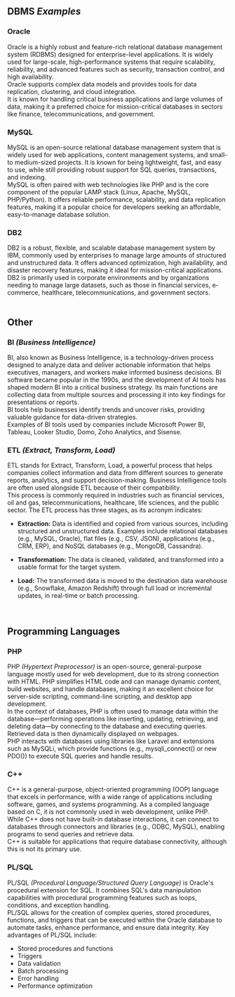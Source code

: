 ## **DBMS _Examples_**

### **Oracle**

Oracle is a highly robust and feature-rich relational database management system (RDBMS) designed for enterprise-level applications. It is widely used for large-scale, high-performance systems that require scalability, reliability, and advanced features such as security, transaction control, and high availability.<br /> Oracle supports complex data models and provides tools for data replication, clustering, and cloud integration.<br /> It is known for handling critical business applications and large volumes of data, making it a preferred choice for mission-critical databases in sectors like finance, telecommunications, and government. 

### **MySQL**

MySQL is an open-source relational database management system that is widely used for web applications, content management systems, and small- to medium-sized projects. It is known for being lightweight, fast, and easy to use, while still providing robust support for SQL queries, transactions, and indexing.<br /> MySQL is often paired with web technologies like PHP and is the core component of the popular LAMP stack (Linux, Apache, MySQL, PHP/Python). It offers reliable performance, scalability, and data replication features, making it a popular choice for developers seeking an affordable, easy-to-manage database solution.

### **DB2**

DB2 is a robust, flexible, and scalable database management system by IBM, commonly used by enterprises to manage large amounts of structured and unstructured data. It offers advanced optimization, high availability, and disaster recovery features, making it ideal for mission-critical applications.<br /> DB2 is primarily used in corporate environments and by organizations needing to manage large datasets, such as those in financial services, e-commerce, healthcare, telecommunications, and government sectors.
<br />
<br />
## **Other**

### **BI _(Business Intelligence)_**

BI, also known as Business Intelligence, is a technology-driven process designed to analyze data and deliver actionable information that helps executives, managers, and workers make informed business decisions. BI software became popular in the 1990s, and the development of AI tools has shaped modern BI into a critical business strategy. Its main functions are collecting data from multiple sources and processing it into key findings for presentations or reports.<br /> BI tools help businesses identify trends and uncover risks, providing valuable guidance for data-driven strategies.<br /> Examples of BI tools used by companies include Microsoft Power BI, Tableau, Looker Studio, Domo, Zoho Analytics, and Sisense.

### **ETL _(Extract, Transform, Load)_**

ETL stands for Extract, Transform, Load, a powerful process that helps companies collect information and data from different sources to generate reports, analytics, and support decision-making. Business Intelligence tools are often used alongside ETL because of their compatibility.<br /> This process is commonly required in industries such as financial services, oil and gas, telecommunications, healthcare, life sciences, and the public sector.
The ETL process has three stages, as its acronym indicates:

- **Extraction:** Data is identified and copied from various sources, including structured and unstructured data. Examples include relational databases (e.g., MySQL, Oracle), flat files (e.g., CSV, JSON), applications (e.g., CRM, ERP), and NoSQL databases (e.g., MongoDB, Cassandra).

- **Transformation:** The data is cleaned, validated, and transformed into a usable format for the target system.

- **Load:** The transformed data is moved to the destination data warehouse (e.g., Snowflake, Amazon Redshift) through full load or incremental updates, in real-time or batch processing.
<br />

## **Programming Languages**

### **PHP**

PHP _(Hypertext Preprocessor)_ is an open-source, general-purpose language mostly used for web development, due to its strong connection with HTML. PHP simplifies HTML code and can manage dynamic content, build websites, and handle databases, making it an excellent choice for server-side scripting, command-line scripting, and desktop app development. <br />In the context of databases, PHP is often used to manage data within the database—performing operations like inserting, updating, retrieving, and deleting data—by connecting to the database and executing queries. Retrieved data is then dynamically displayed on webpages.<br /> PHP interacts with databases using libraries like Laravel and extensions such as MySQLi, which provide functions (e.g., mysqli_connect() or new PDO()) to execute SQL queries and handle results.

### **C++**

C++ is a general-purpose, object-oriented programming (OOP) language that excels in performance, with a wide range of applications including software, games, and systems programming. As a compiled language based on C, it is not commonly used in web development, unlike PHP.<br /> While C++ does not have built-in database interactions, it can connect to databases through connectors and libraries (e.g., ODBC, MySQL), enabling programs to send queries and retrieve data.<br /> C++ is suitable for applications that require database connectivity, although this is not its primary use.

### **PL/SQL**

PL/SQL _(Procedural Language/Structured Query Language)_ is Oracle's procedural extension for SQL. It combines SQL's data manipulation capabilities with procedural programming features such as loops, conditions, and exception handling.<br /> PL/SQL allows for the creation of complex queries, stored procedures, functions, and triggers that can be executed within the Oracle database to automate tasks, enhance performance, and ensure data integrity.
Key advantages of PL/SQL include:

- Stored procedures and functions
- Triggers
- Data validation
- Batch processing
- Error handling
- Performance optimization
